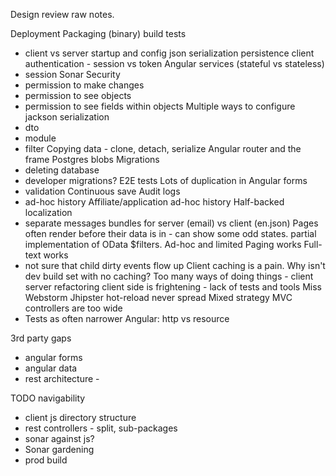 Design review raw notes.

Deployment
Packaging (binary)
build
tests
- client vs server
startup and config
json serialization
persistence
client authentication - session vs token
Angular services (stateful vs stateless)
- session
Sonar
Security
- permission to make changes
- permission to see objects
- permission to see fields within objects
Multiple ways to configure jackson serialization
- dto
- module
- filter
Copying data - clone, detach, serialize
Angular router and the frame
Postgres blobs
Migrations
- deleting database
- developer migrations?
E2E tests
Lots of duplication in Angular forms
- validation
Continuous save
Audit logs
- ad-hoc history
Affiliate/application ad-hoc history
Half-backed localization
- separate messages bundles for server (email) vs client (en.json)
Pages often render before their data is in - can show some odd states.
partial implementation of OData $filters.  Ad-hoc and limited
Paging works
Full-text works
- not sure that child dirty events flow up
Client caching is a pain.  Why isn't dev build set with no caching?
Too many ways of doing things - client server
refactoring client side is frightening - lack of tests and tools
Miss Webstorm
Jhipster hot-reload never spread
Mixed strategy
MVC controllers are too wide
- Tests as often narrower
Angular: http vs resource

3rd party gaps
- angular forms
- angular data
- rest architecture - 


TODO
navigability
- client js directory structure
- rest controllers - split, sub-packages
- sonar against js?
- Sonar gardening
- prod build

